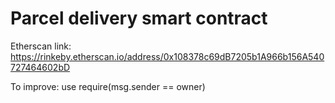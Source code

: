 # Parcel delivery smart contract

Etherscan link:
https://rinkeby.etherscan.io/address/0x108378c69dB7205b1A966b156A540727464602bD

To improve:
use require(msg.sender == owner)
